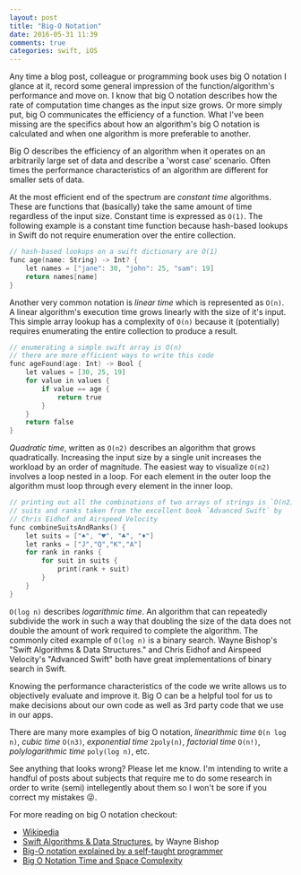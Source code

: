 ```yaml
---
layout: post
title: "Big-O Notation"
date: 2016-05-31 11:39
comments: true
categories: swift, iOS
---
```


Any time a blog post, colleague or programming book uses big O notation I glance at it, record some general impression of the function/algorithm's performance and move on. I know that big O notation describes how the rate of computation time changes as the input size grows. Or more simply put, big O communicates the efficiency of a function. What I've been missing are the specifics about how an algorithm's big O notation is calculated and when one algorithm is more preferable to another. 

Big O describes the efficiency of an algorithm when it operates on an arbitrarily large set of data and describe a 'worst case' scenario. Often times the performance characteristics of an algorithm are different for smaller sets of data.

At the most efficient end of the spectrum are *_constant time_* algorithms. These are functions that (basically) take the same amount of time regardless of the input size. Constant time is expressed as `O(1)`. The following example is a constant time function because hash-based lookups in Swift do not require enumeration over the entire collection.

```objective-c 
// hash-based lookups on a swift dictionary are O(1) 
func age(name: String) -> Int? {
    let names = ["jane": 30, "john": 25, "sam": 19]
    return names[name]
}
```

Another very common notation is *_linear time_* which is represented as `O(n)`. A linear algorithm's execution time grows linearly with the size of it's input. This simple array lookup has a complexity of `O(n)` because it (potentially) requires enumerating the entire collection to produce a result.

```objective-c 
// enumerating a simple swift array is O(n) 
// there are more efficient ways to write this code
func ageFound(age: Int) -> Bool {
    let values = [30, 25, 19]
    for value in values {
        if value == age { 
            return true 
        }
    }
    return false
}
```

*_Quadratic time_*, written as `O(n2)` describes an algorithm that grows quadratically. Increasing the input size by a single unit increases the workload by an order of magnitude. The easiest way to visualize `O(n2)` involves a loop nested in a loop. For each element in the outer loop the algorithm must loop through every element in the inner loop.

```objective-c 
// printing out all the combinations of two arrays of strings is `O(n2)`
// suits and ranks taken from the excellent book `Advanced Swift` by 
// Chris Eidhof and Airspeed Velocity
func combineSuitsAndRanks() {
    let suits = ["♠︎", "♥︎", "♣︎", "♦︎"]
    let ranks = ["J","Q","K","A"]
    for rank in ranks {
        for suit in suits {
            print(rank + suit)
        }
    }
}
```

`O(log n)` describes *_logarithmic time_*. An algorithm that can repeatedly subdivide the work in such a way that doubling the size of the data does not double the amount of work required to complete the algorithm. The commonly cited example of `O(log n)` is a binary search. Wayne Bishop's "Swift Algorithms & Data Structures." and Chris Eidhof and Airspeed Velocity's "Advanced Swift" both have great implementations of binary search in Swift.

Knowing the performance characteristics of the code we write allows us to objectively evaluate and improve it. Big O can be a helpful tool for us to make decisions about our own code as well as 3rd party code that we use in our apps.

There are many more examples of big O notation, *_linearithmic time_* `O(n log n)`, *_cubic time_* `O(n3)`, *_exponential time_* `2poly(n)`, *_factorial time_* `O(n!)`, *_polylogarithmic time_* `poly(log n)`, etc.

See anything that looks wrong? Please let me know. I'm intending to write a handful of posts about subjects that require me to do some research in order to write (semi) intellegently about them so I won't be sore if you correct my mistakes 😜.

For more reading on big O notation checkout:

* [Wikipedia](https://en.wikipedia.org/wiki/Big_O_notation)
* [Swift Algorithms & Data Structures.](http://waynewbishop.com/swift/) by Wayne Bishop
* [Big-O notation explained by a self-taught programmer](https://justin.abrah.ms/computer-science/big-o-notation-explained.html)
* [Big O Notation Time and Space Complexity](https://www.interviewcake.com/article/java/big-o-notation-time-and-space-complexity)
